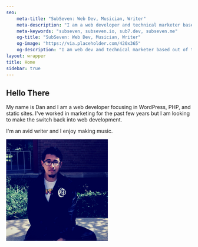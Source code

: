 ```yaml
---
seo:
    meta-title: "SubSeven: Web Dev, Musician, Writer"
    meta-description: "I am a web developer and technical marketer based out of the midwest."
    meta-keywords: "subseven, subseven.io, sub7.dev, subseven.me"
    og-title: "SubSeven: Web Dev, Musician, Writer"
    og-image: "https://via.placeholder.com/420x365"
    og-description: "I am web dev and technical marketer based out of the midwest."
layout: wrapper
title: Home
sidebar: true
---
```

<section markdown="1"> 

## Hello There

My name is Dan and I am a web developer focusing in WordPress, PHP, and static sites. I've worked in marketing for the past few years but I am looking to make the switch back into web development.

I'm an avid writer and I enjoy making music. 

<img src="/assets/img/uploads/site/site_daniel.png" alt="A picture of me" class="img-fluid">

</section>